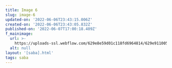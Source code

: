 ```yaml
---
title: Image 6
slug: image-6
updated-on: '2022-06-06T23:43:15.006Z'
created-on: '2022-06-06T23:43:05.832Z'
published-on: '2022-06-07T17:00:18.409Z'
f_mainimage:
  url: >-
    https://uploads-ssl.webflow.com/629e8e59d01c118fd6964814/629e9110058c3a2a5d67efeb_Saba_NewYorkChair_6.jpg
  alt: null
layout: '[saba].html'
tags: saba
---
```



